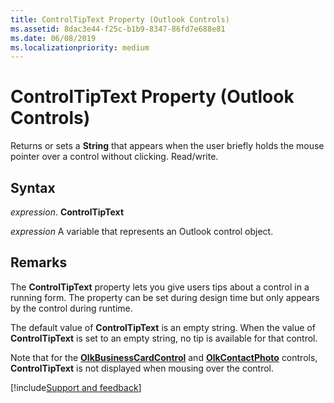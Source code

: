 ```yaml
---
title: ControlTipText Property (Outlook Controls)
ms.assetid: 8dac3e44-f25c-b1b9-8347-86fd7e688e81
ms.date: 06/08/2019
ms.localizationpriority: medium
---
```



# ControlTipText Property (Outlook Controls)

Returns or sets a **String** that appears when the user briefly holds the mouse pointer over a control without clicking. Read/write.


## Syntax

 _expression_. **ControlTipText**

 _expression_ A variable that represents an Outlook control object.


## Remarks

The **ControlTipText** property lets you give users tips about a control in a running form. The property can be set during design time but only appears by the control during runtime.

The default value of **ControlTipText** is an empty string. When the value of **ControlTipText** is set to an empty string, no tip is available for that control.

Note that for the **[OlkBusinessCardControl](../../../api/Outlook.OlkBusinessCardControl.md)** and **[OlkContactPhoto](../../../api/Outlook.OlkContactPhoto.md)** controls, **ControlTipText** is not displayed when mousing over the control.

[!include[Support and feedback](~/includes/feedback-boilerplate.md)]